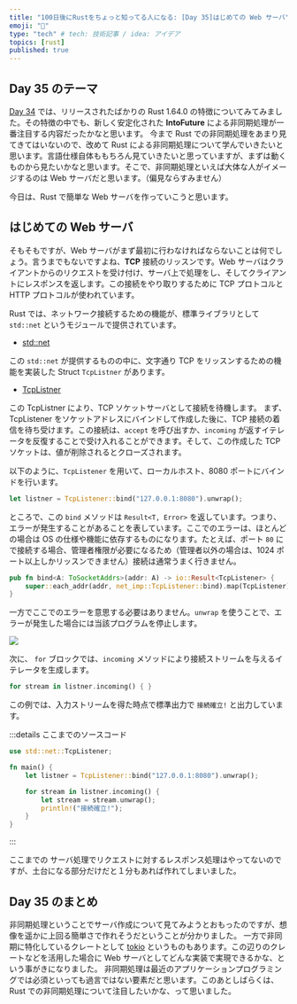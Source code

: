 ```yaml
---
title: "100日後にRustをちょっと知ってる人になる: [Day 35]はじめての Web サーバ"
emoji: "🦀"
type: "tech" # tech: 技術記事 / idea: アイデア
topics: [rust]
published: true
---
```

## Day 35 のテーマ

[Day 34](https://zenn.dev/shinyay/articles/hello-rust-day034) では、リリースされたばかりの Rust 1.64.0 の特徴についてみてみました。その特徴の中でも、新しく安定化された **IntoFuture** による非同期処理が一番注目する内容だったかなと思います。
今まで Rust での非同期処理をあまり見てきてはいないので、改めて Rust による非同期処理について学んでいきたいと思います。言語仕様自体ももちろん見ていきたいと思っていますが、まずは動くものから見たいかなと思います。そこで、非同期処理といえば大体な人がイメージするのは Web サーバだと思います。（偏見ならすみません）

今日は、Rust で簡単な Web サーバを作っていこうと思います。

## はじめての Web サーバ

そもそもですが、Web サーバがまず最初に行わなければならないことは何でしょう。言うまでもないですよね、**TCP** 接続のリッスンです。Web サーバはクライアントからのリクエストを受け付け、サーバ上で処理をし、そしてクライアントにレスポンスを返します。この接続をやり取りするために TCP プロトコルと HTTP プロトコルが使われています。

Rust では、ネットワーク接続するための機能が、標準ライブラリとして `std::net` というモジュールで提供されています。

- [std::net](https://doc.rust-lang.org/std/net/)

この `std::net` が提供するものの中に、文字通り TCP をリッスンするための機能を実装した Struct `TcpListner` があります。

- [TcpListner](https://doc.rust-lang.org/std/net/struct.TcpListener.html)

この TcpListner により、TCP ソケットサーバとして接続を待機します。
まず、TcpListener をソケットアドレスにバインドして作成した後に、TCP 接続の着信を待ち受けます。この接続は、`accept` を呼び出すか、`incoming` が返すイテレータを反復することで受け入れることができます。そして、この作成した TCP ソケットは、値が削除されるとクローズされます。

以下のように、`TcpListener` を用いて、ローカルホスト、8080 ポートにバインドを行います。

```rust
let listner = TcpListener::bind("127.0.0.1:8080").unwrap();
```

ところで、この `bind` メソッドは `Result<T, Error>` を返しています。つまり、エラーが発生することがあることを表しています。ここでのエラーは、ほとんどの場合は OS の仕様や機能に依存するものになります。たとえば、ポート `80` にで接続する場合、管理者権限が必要になるため（管理者以外の場合は、1024 ポート以上しかリッスンできません）接続は通常うまく行きません。

```rust
pub fn bind<A: ToSocketAddrs>(addr: A) -> io::Result<TcpListener> {
    super::each_addr(addr, net_imp::TcpListener::bind).map(TcpListener)
}
```

一方でここでのエラーを意思する必要はありません。`unwrap` を使うことで、エラーが発生した場合には当該プログラムを停止します。

![](https://storage.googleapis.com/zenn-user-upload/2d3668c34499-20220929.png)

次に、 `for` ブロックでは、`incoming` メソッドにより接続ストリームを与えるイテレータを生成します。

```rust
for stream in listner.incoming() { }
```

この例では、入力ストリームを得た時点で標準出力で `接続確立!` と出力しています。

:::details ここまでのソースコード

```rust
use std::net::TcpListener;

fn main() {
    let listner = TcpListener::bind("127.0.0.1:8080").unwrap();

    for stream in listner.incoming() {
        let stream = stream.unwrap();
        println!("接続確立!");
    }
}
```

:::

ここまでの サーバ処理でリクエストに対するレスポンス処理はやってないのですが、土台になる部分だけだと１分もあれば作れてしまいました。

## Day 35 のまとめ

非同期処理ということでサーバ作成について見てみようとおもったのですが、想像を遥かに上回る簡単さで作れそうだということが分かりました。
一方で非同期に特化しているクレートとして [tokio](https://tokio.rs/) というものもあります。この辺りのクレートなどを活用した場合に Web サーバとしてどんな実装で実現できるかな、という事がきになりました。
非同期処理は最近のアプリケーションプログラミングでは必須といっても過言ではない要素だと思います。このあとしばらくは、Rust での非同期処理について注目したいかな、って思いました。
